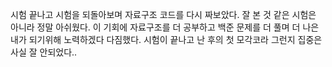 시험 끝나고 시험을 되돌아보며 자료구조 코드를 다시 짜보았다.
잘 본 것 같은 시험은 아니라 정말 아쉬웠다.
이 기회에 자료구조를 더 공부하고 백준 문제를 더 풀며 더 나은 내가 되기위해 노력하겠다 다짐했다.
시험이 끝나고 난 후의 첫 모각코라 그런지 집중은 사실 잘 안되었다..
